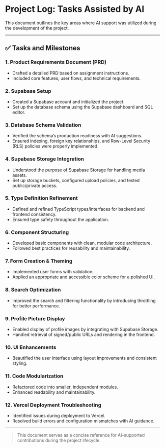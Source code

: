 # Project Log: Tasks Assisted by AI

This document outlines the key areas where AI support was utilized during the development of the project.

---

## ✅ Tasks and Milestones

### 1. Product Requirements Document (PRD)

- Drafted a detailed PRD based on assignment instructions.
- Included core features, user flows, and technical requirements.

### 2. Supabase Setup

- Created a Supabase account and initialized the project.
- Set up the database schema using the Supabase dashboard and SQL editor.

### 3. Database Schema Validation

- Verified the schema’s production readiness with AI suggestions.
- Ensured indexing, foreign key relationships, and Row-Level Security (RLS) policies were properly implemented.

### 4. Supabase Storage Integration

- Understood the purpose of Supabase Storage for handling media assets.
- Set up storage buckets, configured upload policies, and tested public/private access.

### 5. Type Definition Refinement

- Defined and refined TypeScript types/interfaces for backend and frontend consistency.
- Ensured type safety throughout the application.

### 6. Component Structuring

- Developed basic components with clean, modular code architecture.
- Followed best practices for reusability and maintainability.

### 7. Form Creation & Theming

- Implemented user forms with validation.
- Applied an appropriate and accessible color scheme for a polished UI.

### 8. Search Optimization

- Improved the search and filtering functionality by introducing throttling for better performance.

### 9. Profile Picture Display

- Enabled display of profile images by integrating with Supabase Storage.
- Handled retrieval of signed/public URLs and rendering in the frontend.

### 10. UI Enhancements

- Beautified the user interface using layout improvements and consistent styling.

### 11. Code Modularization

- Refactored code into smaller, independent modules.
- Enhanced readability and maintainability.

### 12. Vercel Deployment Troubleshooting

- Identified issues during deployment to Vercel.
- Resolved build errors and configuration mismatches with AI guidance.

---

> This document serves as a concise reference for AI-supported contributions during the project lifecycle.
